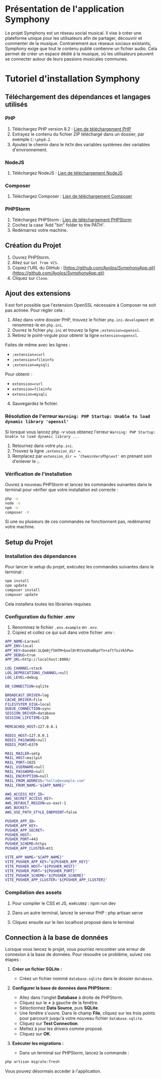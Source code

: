 # Présentation de l'application Symphony
Le projet Symphony est un réseau social musical. Il vise à créer une plateforme unique pour les utilisateurs afin de partager, découvrir et commenter de la musique. Contrairement aux réseaux sociaux existants, Symphony exige que tout le contenu publié contienne un fichier audio. Cela permet de créer un espace dédié à la musique, où les utilisateurs peuvent se connecter autour de leurs passions musicales communes.

# Tutoriel d'installation Symphony

## Téléchargement des dépendances et langages utilisés

### PHP

1. Téléchargez PHP version 8.2 : [Lien de téléchargement PHP](https://windows.php.net/download)
2. Extrayez le contenu du fichier ZIP téléchargé dans un dossier, par exemple `C:\php8.2`.
3. Ajoutez le chemin dans le `PATH` des variables systèmes des variables d'environnement.

### NodeJS

1. Téléchargez NodeJS : [Lien de téléchargement NodeJS](https://nodejs.org/)

### Composer

1. Téléchargez Composer : [Lien de téléchargement Composer](https://getcomposer.org/download/)

### PHPStorm

1. Téléchargez PHPStorm : [Lien de téléchargement PHPStorm](https://www.jetbrains.com/phpstorm/download/?source=google&medium=cpc&campaign=EMEA_en_FR_PhpStorm_Branded&term=phpstorm&content=604081944637&gad_source=1&gclid=CjwKCAjwr7ayBhAPEiwA6EIGxFczUDawEsii4YE_G1gwumvMV4zFrYlPdWTYHy2xhyis75dRnrw13xoCWmIQAvD_BwE#section=windows)
2. Cochez la case 'Add "bin" folder to the PATH'.
3. Redémarrez votre machine.


## Création du Projet

1. Ouvrez PHPStorm.
2. Allez sur `Get from VCS`.
3. Copiez l'URL du GitHub : [https://github.com/Ayolos/SymphonyApp.git](https://github.com/Ayolos/SymphonyApp.git)
4. Cliquez sur `Clone`.


## Ajout des extensions

Il est fort possible que l'extension OpenSSL nécessaire à Composer ne soit pas activée. Pour régler cela :

1. Allez dans votre dossier PHP, trouvez le fichier `php.ini-development` et renommez-le en `php.ini`.
2. Ouvrez le fichier `php.ini` et trouvez la ligne `;extension=openssl`.
3. Retirez le point-virgule pour obtenir la ligne `extension=openssl`.

Faites de même avec les lignes :
- `;extension=curl`
- `;extension=fileinfo`
- `;extension=mysqli`

Pour obtenir :
- `extension=curl`
- `extension=fileinfo`
- `extension=mysqli`

4. Sauvegardez le fichier.

### Résolution de l'erreur `Warning: PHP Startup: Unable to load dynamic library 'openssl'`

Si lorsque vous lancez php -v vous obtenez l'erreur `Warning: PHP Startup: Unable to load dynamic library ...`

1. Retournez dans votre `php.ini`.
2. Trouvez la ligne `;extension_dir =`.
3. Remplacez par `extension_dir = 'CheminVersPhp\ext'` en prenant soin d'enlever le `;`.

### Vérification de l'installation

Ouvrez à nouveau PHPStorm et lancez les commandes suivantes dans le terminal pour vérifier que votre installation est correcte :

```sh
php -v
node -v
npm -v
composer -V
```
Si une ou plusieurs de ces commandes ne fonctionnent pas, redémarrez votre machine.


## Setup du Projet

### Installation des dépendances

Pour lancer le setup du projet, exécutez les commandes suivantes dans le terminal :

```sh
npm install
npm update
composer install
composer update
```
Cela installera toutes les librairies requises.

### Configuration du fichier .env

1. Renommez le fichier `.env.example` en `.env`.
2. Copiez et collez ce qui suit dans votre fichier .env :
```sh
APP_NAME=Laravel
APP_ENV=local
APP_KEY=base64:1LQm0jfSH7M+boelDrRtVoUXa0bpYTn+aftToiVkhPw=
APP_DEBUG=true
APP_URL=http://localhost:8000/

LOG_CHANNEL=stack
LOG_DEPRECATIONS_CHANNEL=null
LOG_LEVEL=debug

DB_CONNECTION=sqlite

BROADCAST_DRIVER=log
CACHE_DRIVER=file
FILESYSTEM_DISK=local
QUEUE_CONNECTION=sync
SESSION_DRIVER=database
SESSION_LIFETIME=120

MEMCACHED_HOST=127.0.0.1

REDIS_HOST=127.0.0.1
REDIS_PASSWORD=null
REDIS_PORT=6379

MAIL_MAILER=smtp
MAIL_HOST=mailpit
MAIL_PORT=1025
MAIL_USERNAME=null
MAIL_PASSWORD=null
MAIL_ENCRYPTION=null
MAIL_FROM_ADDRESS="hello@example.com"
MAIL_FROM_NAME="${APP_NAME}"

AWS_ACCESS_KEY_ID=
AWS_SECRET_ACCESS_KEY=
AWS_DEFAULT_REGION=us-east-1
AWS_BUCKET=
AWS_USE_PATH_STYLE_ENDPOINT=false

PUSHER_APP_ID=
PUSHER_APP_KEY=
PUSHER_APP_SECRET=
PUSHER_HOST=
PUSHER_PORT=443
PUSHER_SCHEME=https
PUSHER_APP_CLUSTER=mt1

VITE_APP_NAME="${APP_NAME}"
VITE_PUSHER_APP_KEY="${PUSHER_APP_KEY}"
VITE_PUSHER_HOST="${PUSHER_HOST}"
VITE_PUSHER_PORT="${PUSHER_PORT}"
VITE_PUSHER_SCHEME="${PUSHER_SCHEME}"
VITE_PUSHER_APP_CLUSTER="${PUSHER_APP_CLUSTER}"
```

### Compilation des assets

1. Pour compiler le CSS et JS, exécutez :
npm run dev

2. Dans un autre terminal, lancez le serveur PHP :
php artisan serve

3. Cliquez ensuite sur le lien localhost proposé dans le terminal


## Connection à la base de données

Lorsque vous lancez le projet, vous pourriez rencontrer une erreur de connexion à la base de données. Pour résoudre ce problème, suivez ces étapes :

1. **Créer un fichier SQLite :**
   - Créez un fichier nommé `database.sqlite` dans le dossier `database`.

2. **Configurer la base de données dans PHPStorm :**
   - Allez dans l'onglet **Database** à droite de PHPStorm.
   - Cliquez sur le **+** à gauche de la fenêtre.
   - Sélectionnez **Data Source**, puis **SQLite**.
   - Une fenêtre s'ouvre. Dans le champ **File**, cliquez sur les trois points pour parcourir jusqu'à votre nouveau fichier `database.sqlite`.
   - Cliquez sur **Test Connection**.
   - Mettez à jour les drivers comme proposé.
   - Cliquez sur **OK**.

3. **Exécuter les migrations :**
   - Dans un terminal sur PHPStorm, lancez la commande :

```sh
php artisan migrate:fresh
```


Vous pouvez désormais acceder à l'application.

